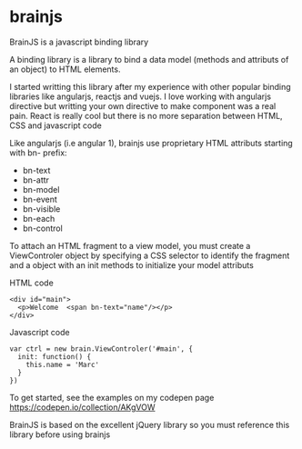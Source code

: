 # brainjs
BrainJS is a javascript binding library

A binding library is a library to bind a data model (methods and attributs of an object) to HTML elements. 

I started writting this library after my experience with other popular binding libraries like angularjs, reactjs and vuejs.
I love working with angularjs directive but writting your own directive to make component was a real pain.
React is really cool but there is no more separation between HTML, CSS and javascript code

Like angularjs (i.e angular 1), brainjs use proprietary HTML attributs starting with bn- prefix:
- bn-text
- bn-attr
- bn-model
- bn-event
- bn-visible
- bn-each
- bn-control

To attach an HTML fragment to a view model, you must create a ViewControler object by specifying a CSS selector to identify the fragment and a object with an init methods to initialize your model attributs

HTML code
````
<div id="main">
  <p>Welcome  <span bn-text="name"/></p>
</div>
````

Javascript code
````
var ctrl = new brain.ViewControler('#main', {
  init: function() {
    this.name = 'Marc'
  }
})
````


To get started, see the examples on my codepen page https://codepen.io/collection/AKgVOW

BrainJS is based on the excellent jQuery library so you must reference this library before using brainjs
